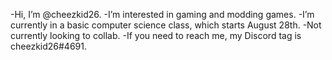 -Hi, I’m @cheezkid26.
-I’m interested in gaming and modding games.
-I’m currently in a basic computer science class, which starts August 28th.
-Not currently looking to collab.
-If you need to reach me, my Discord tag is cheezkid26#4691.


